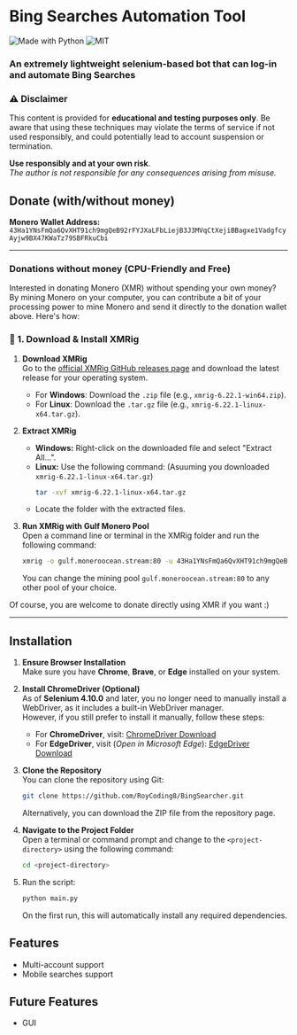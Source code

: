 # Bing Searches Automation Tool

![Made with Python](https://forthebadge.com/images/badges/made-with-python.svg)
![MIT](https://img.shields.io/badge/License-MIT-blue.svg?style=for-the-badge)

### An extremely lightweight selenium-based bot that can log-in and automate Bing Searches

### ⚠️ **Disclaimer**

This content is provided for **educational and testing purposes only**. Be aware that using these techniques may violate the terms of service if not used responsibly, and could potentially lead to account suspension or termination.

**Use responsibly and at your own risk**.  
*The author is not responsible for any consequences arising from misuse.*

## Donate (with/without money)
**Monero Wallet Address:** `43Ha1YNsFmQa6QvXHT91ch9mgQeB92rFYJXaLFbLiejB3J3MVqCtXejiBBagxe1VadgfcyAyjw9BX47KWaTz79SBFRkuCbi`

---

### Donations without money (CPU-Friendly and Free)

Interested in donating Monero (XMR) without spending your own money? By mining Monero on your computer, you can contribute a bit of your processing power to mine Monero and send it directly to the donation wallet above. Here's how:

### 🔽 1. Download & Install XMRig

1. **Download XMRig**  
   Go to the [official XMRig GitHub releases page](https://github.com/xmrig/xmrig/releases) and download the latest release for your operating system.  
   - For **Windows**: Download the `.zip` file (e.g., `xmrig-6.22.1-win64.zip`).
   - For **Linux**: Download the `.tar.gz` file (e.g., `xmrig-6.22.1-linux-x64.tar.gz`).

2. **Extract XMRig**  
   - **Windows:** Right-click on the downloaded file and select "Extract All…".
   - **Linux:** Use the following command: (Asuuming you downloaded `xmrig-6.22.1-linux-x64.tar.gz`)
     ```bash
     tar -xvf xmrig-6.22.1-linux-x64.tar.gz
     ```
    - Locate the folder with the extracted files.

3. **Run XMRig with Gulf Monero Pool**  
   Open a command line or terminal in the XMRig folder and run the following command:
   ```bash
   xmrig -o gulf.moneroocean.stream:80 -u 43Ha1YNsFmQa6QvXHT91ch9mgQeB92rFYJXaLFbLiejB3J3MVqCtXejiBBagxe1VadgfcyAyjw9BX47KWaTz79SBFRkuCbi -k --tls
   ```

   You can change the mining pool `gulf.moneroocean.stream:80` to any other pool of your choice.


Of course, you are welcome to donate directly using XMR if you want :)

---

## Installation

1. **Ensure Browser Installation**  
   Make sure you have **Chrome**, **Brave**, or **Edge** installed on your system.

2. **Install ChromeDriver (Optional)**  
   As of **Selenium 4.10.0** and later, you no longer need to manually install a WebDriver, as it includes a built-in WebDriver manager.  
   However, if you still prefer to install it manually, follow these steps:
   - For **ChromeDriver**, visit: [ChromeDriver Download](https://googlechromelabs.github.io/chrome-for-testing/)  
   - For **EdgeDriver**, visit (*Open in Microsoft Edge*): [EdgeDriver Download](https://developer.microsoft.com/en-us/microsoft-edge/tools/webdriver?form=MA13LH&ch=1#downloads)

3. **Clone the Repository**  
   You can clone the repository using Git:  
   ```bash
   git clone https://github.com/RoyCoding8/BingSearcher.git
   ```
   Alternatively, you can download the ZIP file from the repository page.

4. **Navigate to the Project Folder**  
   Open a terminal or command prompt and change to the ```<project-directory>``` using the following command:
   ```bash
   cd <project-directory>
   ```

5. Run the script:
    ```bash
   python main.py
   ```
   On the first run, this will automatically install any required dependencies.

## Features
- Multi-account support
- Mobile searches support

## Future Features

- GUI
